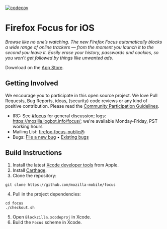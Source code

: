 [![codecov](https://codecov.io/gh/mozilla-mobile/focus/branch/master/graph/badge.svg)](https://codecov.io/gh/mozilla-mobile/focus)

# Firefox Focus for iOS

_Browse like no one’s watching. The new Firefox Focus automatically blocks a wide range of online trackers — from the moment you launch it to the second you leave it. Easily erase your history, passwords and cookies, so you won’t get followed by things like unwanted ads._

Download on the [App Store](https://itunes.apple.com/app/id1055677337).

Getting Involved
----------------

We encourage you to participate in this open source project. We love Pull Requests, Bug Reports, ideas, (security) code reviews or any kind of positive contribution. Please read the [Community Participation Guidelines](https://www.mozilla.org/en-US/about/governance/policies/participation/).

* IRC:            See [#focus](https://wiki.mozilla.org/IRC) for general discussion; logs: https://mozilla.logbot.info/focus/; we're available Monday-Friday, PST working hours
* Mailing List:   [firefox-focus-public@](https://mail.mozilla.org/listinfo/firefox-focus-public)
* Bugs:           [File a new bug](https://bugzilla.mozilla.org/enter_bug.cgi?bug_file_loc=http%3A%2F%2F&bug_ignored=0&op_sys=iOS%20&product=Focus&rep_platform=All) • [Existing bugs](https://bugzilla.mozilla.org/describecomponents.cgi?product=Focus)


Build Instructions
------------------

1. Install the latest [Xcode developer tools](https://developer.apple.com/xcode/downloads/) from Apple.
2. Install [Carthage](https://github.com/Carthage/Carthage#installing-carthage).
3. Clone the repository:

  ```shell
  git clone https://github.com/mozilla-mobile/focus
  ```

4. Pull in the project dependencies:

  ```shell
  cd focus
  ./checkout.sh
  ```

5. Open `Blockzilla.xcodeproj` in Xcode.
6. Build the `Focus` scheme in Xcode.
